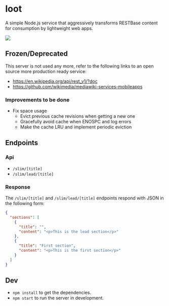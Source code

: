 loot
====

A simple Node.js service that aggressively transforms RESTBase content for
consumption by lightweight web apps.

![](https://img.shields.io/badge/status-frozen-blue.png)

## Frozen/Deprecated

This server is not used any more, refer to the following links to an open
source more production ready service:

* https://en.wikipedia.org/api/rest_v1/?doc
* https://github.com/wikimedia/mediawiki-services-mobileapps

### Improvements to be done

* Fix space usage
  * Evict previous cache revisions when getting a new one
  * Gracefully avoid cache when ENOSPC and log errors
  * Make the cache LRU and implement periodic eviction

## Endpoints

### Api

* `/slim/[title]`
* `/slim/lead/[title]`

### Response

The `/slim/[title]` and `/slim/lead/[title]` endpoints respond with JSON in the following form:

```json
{
  "sections": [
    {
      "title": "",
      "content": "<p>This is the lead section</p>"
    },
    {
      "title": "First section",
      "content": "<p>This is the first section</p>"
    }
  ]
}
```

## Dev

* `npm install` to get the dependencies.
* `npm start` to run the server in development.

